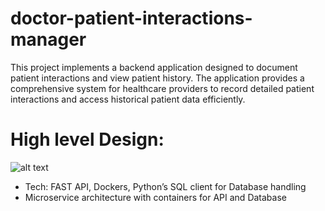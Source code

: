 # doctor-patient-interactions-manager
This project implements a backend application designed to document patient interactions and view patient history. The application provides a comprehensive system for healthcare providers to record detailed patient interactions and access historical patient data efficiently.

# High level Design:

![alt text](https://github.com/[NandaAnand]/[doctor-patient-interactions-manager]/blob/[main]/doc_pat_block.png?raw=true)

- Tech: FAST API, Dockers, Python’s SQL client for Database handling
- Microservice architecture with containers for API and Database
